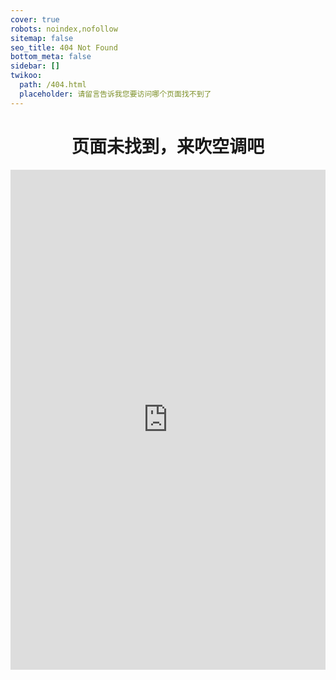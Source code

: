 ```yaml
---
cover: true
robots: noindex,nofollow
sitemap: false
seo_title: 404 Not Found
bottom_meta: false
sidebar: []
twikoo:
  path: /404.html
  placeholder: 请留言告诉我您要访问哪个页面找不到了
---
```


<h1 align="center">页面未找到，来吹空调吧</h1>
<iframe style="width:100%;" height="800" frameborder="no" src="https://ac.yunyoujun.cn"></iframe>

